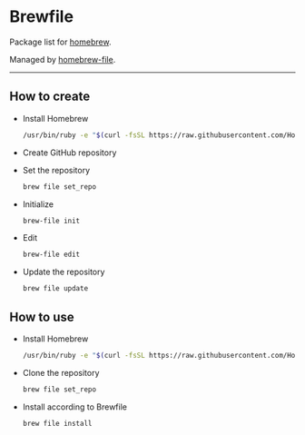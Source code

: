# Brewfile

Package list for [homebrew](http://brew.sh/).

Managed by [homebrew-file](https://github.com/rcmdnk/homebrew-file).

---

## How to create

- Install Homebrew

  ```sh
  /usr/bin/ruby -e "$(curl -fsSL https://raw.githubusercontent.com/Homebrew/install/master/install)"
  ```

- Create GitHub repository

- Set the repository

  ```sh
  brew file set_repo
  ```

- Initialize

  ```sh
  brew-file init
  ```

- Edit

  ```sh
  brew-file edit
  ```

- Update the repository

  ```sh
  brew file update
  ```

## How to use

- Install Homebrew

  ```sh
  /usr/bin/ruby -e "$(curl -fsSL https://raw.githubusercontent.com/Homebrew/install/master/install)"
  ```

- Clone the repository

  ```sh
  brew file set_repo
  ```

- Install according to Brewfile

  ```sh
  brew file install
  ```
